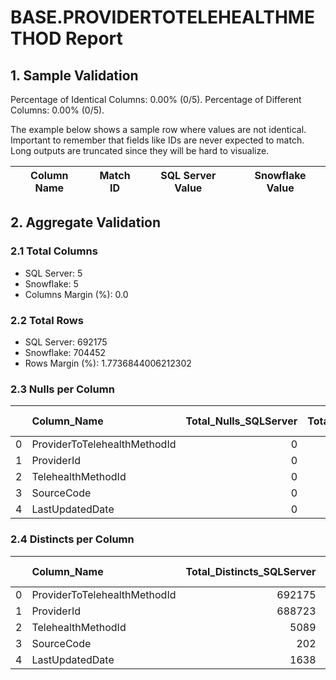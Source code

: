 # BASE.PROVIDERTOTELEHEALTHMETHOD Report

## 1. Sample Validation

Percentage of Identical Columns: 0.00% (0/5).
Percentage of Different Columns: 0.00% (0/5).

The example below shows a sample row where values are not identical. Important to remember that fields like IDs are never expected to match. Long outputs are truncated since they will be hard to visualize.

| Column Name   | Match ID   | SQL Server Value   | Snowflake Value   |
|---------------|------------|--------------------|-------------------|

## 2. Aggregate Validation

### 2.1 Total Columns
- SQL Server: 5
- Snowflake: 5
- Columns Margin (%): 0.0

### 2.2 Total Rows
- SQL Server: 692175
- Snowflake: 704452
- Rows Margin (%): 1.7736844006212302

### 2.3 Nulls per Column
|    | Column_Name                  |   Total_Nulls_SQLServer |   Total_Nulls_Snowflake |   Margin (%) |
|---:|:-----------------------------|------------------------:|------------------------:|-------------:|
|  0 | ProviderToTelehealthMethodId |                       0 |                       0 |            0 |
|  1 | ProviderId                   |                       0 |                       0 |            0 |
|  2 | TelehealthMethodId           |                       0 |                       0 |            0 |
|  3 | SourceCode                   |                       0 |                       0 |            0 |
|  4 | LastUpdatedDate              |                       0 |                       0 |            0 |

### 2.4 Distincts per Column
|    | Column_Name                  |   Total_Distincts_SQLServer |   Total_Distincts_Snowflake |   Margin (%) |
|---:|:-----------------------------|----------------------------:|----------------------------:|-------------:|
|  0 | ProviderToTelehealthMethodId |                      692175 |                      704452 |          1.8 |
|  1 | ProviderId                   |                      688723 |                      704452 |          2.3 |
|  2 | TelehealthMethodId           |                        5089 |                        2972 |         41.6 |
|  3 | SourceCode                   |                         202 |                         200 |          1   |
|  4 | LastUpdatedDate              |                        1638 |                        1503 |          8.2 |